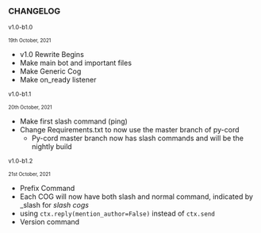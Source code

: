 ### CHANGELOG

<small>v1.0-b1.0</small>

<small><small>19th October, 2021</small></small>

* v1.0 Rewrite Begins
* Make main bot and important files
* Make Generic Cog
* Make on_ready listener


<small>v1.0-b1.1</small>

<small><small>20th October, 2021</small></small>

* Make first slash command (ping)
* Change Requirements.txt to now use the master branch of py-cord
    * Py-cord master branch now has slash commands and will be the nightly build


<small>v1.0-b1.2</small>

<small><small>21st October, 2021</small></small>

* Prefix Command
* Each COG will now have both slash and normal command, indicated by _slash for *slash cogs*
* using `ctx.reply(mention_author=False)` instead of `ctx.send`
* Version command
